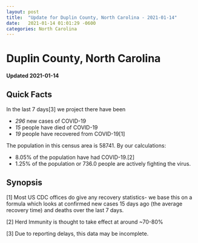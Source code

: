 ```yaml
---
layout: post
title:  "Update for Duplin County, North Carolina - 2021-01-14"
date:   2021-01-14 01:01:29 -0600
categories: North Carolina
---
```


# Duplin County, North Carolina
#### Updated 2021-01-14

## Quick Facts

In the last 7 days[3] we project there have been
- *296* new cases of COVID-19
- *15* people have died of COVID-19
- *19* people have recovered from COVID-19[1]

The population in this census area is 58741. By our calculations:
- 8.05% of the population have had COVID-19.[2]
- 1.25% of the population or 736.0 people are actively fighting the virus.

## Synopsis




[1] Most US CDC offices do give any recovery statistics- we base this on a formula which looks at confirmed new cases
15 days ago (the average recovery time) and deaths over the last 7 days.

[2] Herd Immunity is thought to take effect at around ~70-80%

[3] Due to reporting delays, this data may be incomplete.
 
    